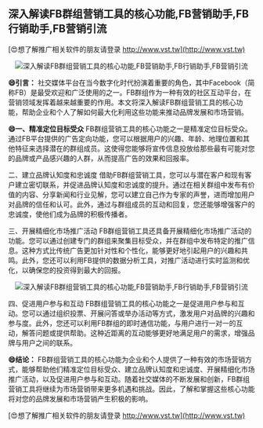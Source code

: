 ## **深入解读FB群组营销工具的核心功能,FB营销助手,FB行销助手,FB营销引流**

[😍想了解推广相关软件的朋友请登录 http://www.vst.tw](http://www.vst.tw)

 <center><img src="https://vst.tw/MP4/tuiguang/png/7.png" alt="深入解读FB群组营销工具的核心功能,FB营销助手,FB行销助手,FB营销引流"></center>

**😄引言：**
社交媒体平台在当今数字化时代扮演着重要的角色，其中Facebook（简称FB）是最受欢迎和广泛使用的之一。FB群组作为一种有效的社区互动平台，在营销领域发挥着越来越重要的作用。本文将深入解读FB群组营销工具的核心功能，帮助企业和个人了解如何最大化利用这些功能来推动品牌发展和市场营销。

**😄一、精准定位目标受众**
FB群组营销工具的核心功能之一是精准定位目标受众。通过FB平台提供的广告定向功能，您可以根据用户的兴趣、年龄、地理位置和其他特征来选择潜在的群组成员。这使得您能够将宣传信息投放给那些最有可能对您的品牌或产品感兴趣的人群，从而提高广告的效果和回报率。

二、建立品牌认知度和忠诚度
借助FB群组营销工具，您可以与潜在客户和现有客户建立密切联系，并促进品牌认知度和忠诚度的提升。通过在相关群组中发布有价值的内容、分享新闻和行业见解，您可以建立自己作为专家的声誉，进而增加用户对品牌的信任和认可。此外，通过与群组成员的互动和回复，您还能够增强客户的忠诚度，使他们成为品牌的积极传播者。

三、开展精细化市场推广活动
FB群组营销工具还具备开展精细化市场推广活动的功能。您可以通过创建专门的群组来聚集目标受众，并在群组中发布特定的推广信息。这种方式比传统广告更加针对性和个性化，能够更好地引起用户的兴趣和共鸣。此外，您还可以利用FB提供的数据分析工具，对推广活动进行实时监测和优化，以确保您的投资得到最大的回报。

 <center><img src="https://vst.tw/MP4/tuiguang/png/4.png" alt="深入解读FB群组营销工具的核心功能,FB营销助手,FB行销助手,FB营销引流"></center>

四、促进用户参与和互动
FB群组营销工具的核心功能之一是促进用户参与和互动。您可以通过组织投票、开展问答或举办活动等方式，激发用户对品牌的兴趣和参与度。此外，您还可以利用FB群组的即时通信功能，与用户进行一对一的互动，解答问题或提供帮助。这种近距离的互动能够更好地满足用户的需求，增强品牌与用户之间的联系。

**😄结论：**
FB群组营销工具的核心功能为企业和个人提供了一种有效的市场营销方式，能够帮助他们精准定位目标受众、建立品牌认知度和忠诚度、开展精细化市场推广活动，以及促进用户参与和互动。随着社交媒体的不断发展和创新，FB群组营销工具将继续为市场营销带来更多机遇和挑战。因此，了解和掌握这些核心功能将对您的品牌发展和市场营销产生积极的影响。

[😍想了解推广相关软件的朋友请登录 http://www.vst.tw](http://www.vst.tw)



